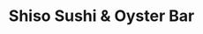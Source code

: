 ---
layout: place
title: "Shiso Sushi & Oyster Bar"
permalink: /colorado/edgewater/shiso-sushi-oyster-bar.html
stateAbbr: CO
stateName: Colorado
cityName: Edgewater
place_id: ChIJyUDlkWqHa4cRDehR-ZeNuQ4
photos:
  - name: >-
      places/ChIJyUDlkWqHa4cRDehR-ZeNuQ4/photos/AeeoHcKhIoQ1vOkleMTkwMIWcqKqqk23UaJvdbS_vebn_7x9fWboq2xMTMzBX7lXdrL089vepKXanSgPlVwkuY7KGPliBfXOfcdguD5YV14WKe4hSES0cuRfnGCZKp6mtjz8mUWotMeHMRPXoJSrkhK3JAGde2GlgOH06yfr_r_rdq2RRFyiwEiDALbsOv_AIKMAtrwbXIQ0ttTTGK69ylfRkzUFFbZEQh1jLBvpvXrPsKtP-X0idSs0mrRFJAXe8BH3uK4-mYMtoCd_KhT2koU_HmJQyXDPWO7P8O9wrCK7SP0n3r7MQ9bdSCvcpdQ-83g8LmXH8zW5h6947TsNn0jozFLg-riRkhLyrUNHUt6y4Akxzq4_YZF6o0Hc4e85uJ_FVc1jhaBSg7iaKwwEvi5oT5bDZhhlbWgOCUGsbDd9RJDPmQ
    widthPx: 4800
    heightPx: 2700
    authorAttributions:
      - displayName: Myles McKaig
        uri: https://maps.google.com/maps/contrib/113733808302413381155
        photoUri: >-
          https://lh3.googleusercontent.com/a/ACg8ocL8OxGoKBf__Iga7iUVc0f9dSn6dAu1bZEaxNnSPe9CzXhCf7fW=s100-p-k-no-mo
    flagContentUri: >-
      https://www.google.com/local/imagery/report/?cb_client=maps_api_places.places_api&image_key=!1e10!2sCIHM0ogKEICAgIDE96iNFw&hl=en-US
    googleMapsUri: >-
      https://www.google.com/maps/place//data=!3m4!1e2!3m2!1sCIHM0ogKEICAgIDE96iNFw!2e10!4m2!3m1!1s0x876b876a91e540c9:0xeb98d97f951e80d
  - name: >-
      places/ChIJyUDlkWqHa4cRDehR-ZeNuQ4/photos/AeeoHcKhC-mDLkJQG5y4n8fP6huLciCankxTOm2erq9iCqqRXZ46sNZhw965ogw4gtLEijITqNqEgo9fBMUGAW--jfsSBGjvRRGaLxV7cIQwBmseHhPCy3GlcadoLKTT-y5U2OWrOPlkRctnhs57YvGSQtCJD6M2_LEukpZ_OCr98AxxGbRp0ZwNuS4plEPdMejsqCW3qaM0kaL5YZ1ktwXJSWRWb-YR38LpYS5Z46u_c1m6dBmjCvOfhIwmk4Yc1DPrnht9PKUo3v58HJBigbmUmc94wRJCcEEdFFaEiJriN8IlCTWQID0ElehQV-OaT4YAi-yNcu2ZE47i7o0yX8b5LshMOw4ixRW-nUO9GJU8oVTGij9qrI2vi8F7iWVWIcf_N41-aMKyRU-SlDAwC5rRt6Boj5-KRnojQ_ohA5E4QL1m-g
    widthPx: 4800
    heightPx: 3600
    authorAttributions:
      - displayName: Coach Steve Toth
        uri: https://maps.google.com/maps/contrib/101857039304381966038
        photoUri: >-
          https://lh3.googleusercontent.com/a-/ALV-UjV6z9q0i9ZKXQyeqO7wOrX5yfqQzL8yj38gTzoRzgUsuCitHDoB=s100-p-k-no-mo
    flagContentUri: >-
      https://www.google.com/local/imagery/report/?cb_client=maps_api_places.places_api&image_key=!1e10!2sCIHM0ogKEICAgIDZn_ChAQ&hl=en-US
    googleMapsUri: >-
      https://www.google.com/maps/place//data=!3m4!1e2!3m2!1sCIHM0ogKEICAgIDZn_ChAQ!2e10!4m2!3m1!1s0x876b876a91e540c9:0xeb98d97f951e80d
  - name: >-
      places/ChIJyUDlkWqHa4cRDehR-ZeNuQ4/photos/AeeoHcKQhXQGE9U18uHazeMu7CMVkrr9ue1d9tsQ62jLjKUrlk_BAT6XTlzHFl3Wf2FXc7sPKnf9FTh0mxgxj_OYEc5P81GPUz9H9Sy9f64KR6B7hhhLM4p5q7_YmnWkv5sL6TLMscn9pSLjsG5h2QA2hsF7y1iz57FOr__i5hMIeHx15mCflTnprv-ZjNbI5341ah-qGoL2iGj-7AwlgW60zXOe3TXh3GZFpZRoGx1VSHg2f3Te9tfFJCVJtLq1st69_Ul_D_U6hzAyjQpqcC7U_mFOIQZvhgOqTcJWmyDRUSWrN7i3TYKvlLbHO7Z3tGXu48BVsCHyuPM3IZf5ZKp-McKCgR5SbBvUhXpGsEKVyq8XJK67zwUQ45nJUfx-PtEiQk27kQnZd-sLPCCkBhy-ruU4WRAlVYgJUlNQGY-ZWTcCiC2w
    widthPx: 4000
    heightPx: 3000
    authorAttributions:
      - displayName: Gabe Zamudio
        uri: https://maps.google.com/maps/contrib/108634233260970381117
        photoUri: >-
          https://lh3.googleusercontent.com/a-/ALV-UjUW1swT_QCcJjzHr7AQjFkOUmYPqi0ffu5I17o0Lxm6ThQegJRa=s100-p-k-no-mo
    flagContentUri: >-
      https://www.google.com/local/imagery/report/?cb_client=maps_api_places.places_api&image_key=!1e10!2sCIHM0ogKEICAgMDwkKOv1gE&hl=en-US
    googleMapsUri: >-
      https://www.google.com/maps/place//data=!3m4!1e2!3m2!1sCIHM0ogKEICAgMDwkKOv1gE!2e10!4m2!3m1!1s0x876b876a91e540c9:0xeb98d97f951e80d
  - name: >-
      places/ChIJyUDlkWqHa4cRDehR-ZeNuQ4/photos/AeeoHcKRWqw1ckFCbDMNosVE7YKTtGdWvAOQ5ehyI1YcxYdp6Opk8Itqch6p_hVg39OjycK-IqKY7nAF-EpieFTvWsDGxDDuJeas8NYsC5wLHhxBCfGq2bV_l5wDdI8rU6cmGKF-6P5EJ5qBjTT4MLLXgdn3gocqDKf-jl_YqK6TFlrS8Az9miwb2nP0PPp4XD7QF-tqWtpKI65Re5Kd-700BnbtiwCLJ3uLnZMWTztc3cUfgqPlHOsfjq1rZWZTWABilSAW8Ik5aNVCn-LhamzkeJi7Biq5I_7uYyTMFfsAHu4udp7OTkaXPkfqAgpU7GVVuCAehX3DGU60NlohfV1pkzxilM4NkuSrByxRuTiSVHmLwwrSeDe-DESk-KQ0jETyqPbfbgBGC0FuQ-gXzULsUTOn1nHB67k9TqImkc-dZkHr8RM
    widthPx: 3000
    heightPx: 4000
    authorAttributions:
      - displayName: Charles Herrera
        uri: https://maps.google.com/maps/contrib/100558805486969454208
        photoUri: >-
          https://lh3.googleusercontent.com/a-/ALV-UjXP_CweI_yg5q83J6L7diGFmHmqfELAgvzW1aZ1pSbwQG5TNeFYDQ=s100-p-k-no-mo
    flagContentUri: >-
      https://www.google.com/local/imagery/report/?cb_client=maps_api_places.places_api&image_key=!1e10!2sCIHM0ogKEICAgIDWuvfcvgE&hl=en-US
    googleMapsUri: >-
      https://www.google.com/maps/place//data=!3m4!1e2!3m2!1sCIHM0ogKEICAgIDWuvfcvgE!2e10!4m2!3m1!1s0x876b876a91e540c9:0xeb98d97f951e80d
  - name: >-
      places/ChIJyUDlkWqHa4cRDehR-ZeNuQ4/photos/AeeoHcJzBkpqc8TozPahlUnWkirhCvWQZdxwdoayhaoHTA6jPmYnZMaUKxt-607i28EsenS2NX7l4vMa6m7ev5cHFq89ukcyfE4oAsqVGEj9S_RdFWdlIn8gdF8pnwEeqr4AjXaS6i0qTTQt9SGSIFgb6X-OcKo_UFQX2qzp2TfWydVS-mQqbYBiwS8CuA80wGbCJDqh3ghdard30rMuiZy0F211oHR6YO6pdHR_i-TT97vtAhe0ffSo03lW5emNRsKyGYN23ZeuxR2MWMKLvIQkoFrffvLXQQhV0vt9fPgah3ngE85HSyCOy7z0uNXxkeE26c_wnPqvaSmACkHT8InGXBo7qYOmGVnjmO4QnSMaOtkYe3JoFbJutpmtDHSx7EsOHXajdFvstc-oMSJRXxc-OWtLGdkNPyCfTOcfd1Y9AOTrlw
    widthPx: 4618
    heightPx: 3464
    authorAttributions:
      - displayName: Jerry Munoz
        uri: https://maps.google.com/maps/contrib/110178379757224120699
        photoUri: >-
          https://lh3.googleusercontent.com/a-/ALV-UjVZFNW84AoDcECrhisD4PGkW7-xtFvCLSDsfOxvxoXMmXOJT-Q=s100-p-k-no-mo
    flagContentUri: >-
      https://www.google.com/local/imagery/report/?cb_client=maps_api_places.places_api&image_key=!1e10!2sCIHM0ogKEICAgID2lvG8EQ&hl=en-US
    googleMapsUri: >-
      https://www.google.com/maps/place//data=!3m4!1e2!3m2!1sCIHM0ogKEICAgID2lvG8EQ!2e10!4m2!3m1!1s0x876b876a91e540c9:0xeb98d97f951e80d
  - name: >-
      places/ChIJyUDlkWqHa4cRDehR-ZeNuQ4/photos/AeeoHcL5V7egBBgiWWAF8zfgorqp837HaUJU7A_v5YUqWRk-A7kCut1s8tb_KtZrQ9vP0X10u-qSdSDzj176D5-jzSjP1I7OLkRzaTNPsZqk2iByF35mAIhArQMRLyNoopfeG4Tagr8w3UHvOwNPkmSG80fOfgqGu0-BKwsQr3pCPsWJIh2HHAn_XhwFW32b-pr4JScJaxI8_N0iHTmXLDw1LE4Wd_Z-WOPP5YCp2b8cE1IhZpAoiShyRZV8n9O45N3U3w_crpWYOSGPPjkGWUnHpl16UgBX7pdONW-XndbQABlyejbsP5SFvnUii715sjT2RQsyQpc-P5jbIC5pOfxKeWnHrEdkWaENNLLRY9b5OMR6pYdbWaBYbl9ObI6YHqKmw5pw38Sg4YreVhIfaJK0kyrksYcyFuf1W3wZC_3zeqwZaAk
    widthPx: 4800
    heightPx: 3600
    authorAttributions:
      - displayName: Coach Steve Toth
        uri: https://maps.google.com/maps/contrib/101857039304381966038
        photoUri: >-
          https://lh3.googleusercontent.com/a-/ALV-UjV6z9q0i9ZKXQyeqO7wOrX5yfqQzL8yj38gTzoRzgUsuCitHDoB=s100-p-k-no-mo
    flagContentUri: >-
      https://www.google.com/local/imagery/report/?cb_client=maps_api_places.places_api&image_key=!1e10!2sCIHM0ogKEICAgIDZn_Ch_gE&hl=en-US
    googleMapsUri: >-
      https://www.google.com/maps/place//data=!3m4!1e2!3m2!1sCIHM0ogKEICAgIDZn_Ch_gE!2e10!4m2!3m1!1s0x876b876a91e540c9:0xeb98d97f951e80d
  - name: >-
      places/ChIJyUDlkWqHa4cRDehR-ZeNuQ4/photos/AeeoHcL58goUiIz9rXLvVDOup_7CKAKiWyM7HytH2B9-SEyjrwvJfc4ZtYqUlqB8Cd-Ca27znHvJ31_Rl5XJZ9GHCweGUk6OAi0YX-g-RstVYNiA9mwgtZ32vtMz5vTJbweJMP34TbXMGefVOi3tA2hmIaMd_kn8UQl1c4ZQDo7q0mw9056MOCGPhNrww9iOBiBpfIGpk-rPDP7RbmzVM5TRC_ZOPWRopPK67duBMVzURq7Iv6wzWBnkUqcKvSOsrMUpSt2FzoRYTQYzCJhQ6TQDCPx8Or4Am7DDGau18IMZb48L0uHPuMvP8idySNhOb1ieIkFxxrqgMGpP2lZj8Z4MyWUbgTfJniBpnRW3ch631ZPxPduaIVq_E0SC48MCRo6MRVOoI-n8QUUlqB04Cx9Jsjumwix_E8rhHIqHDqjRQjWIwPQ
    widthPx: 4032
    heightPx: 3024
    authorAttributions:
      - displayName: Farah H
        uri: https://maps.google.com/maps/contrib/112139822253004435249
        photoUri: >-
          https://lh3.googleusercontent.com/a-/ALV-UjXiO6S3c1pqiLERM24_LO0PdNvXn62VWB18QjkUU4Pr31KfYD_Q=s100-p-k-no-mo
    flagContentUri: >-
      https://www.google.com/local/imagery/report/?cb_client=maps_api_places.places_api&image_key=!1e10!2sCIHM0ogKEICAgID43uG7wQE&hl=en-US
    googleMapsUri: >-
      https://www.google.com/maps/place//data=!3m4!1e2!3m2!1sCIHM0ogKEICAgID43uG7wQE!2e10!4m2!3m1!1s0x876b876a91e540c9:0xeb98d97f951e80d
  - name: >-
      places/ChIJyUDlkWqHa4cRDehR-ZeNuQ4/photos/AeeoHcIMD0YaOZ5B3zWHaY53ke-ks2DMFkZ89T5_vn9zSHsd78Zz9pdtzKxr2fbACPZgGxwAoAP7OlqoFFJT57KZQOarYAF68woJKBNYzkwCFpZYz7qcSpQYeIZuNpPiYtUITZlKgTxIL-eEPISyWO-lJ8On8vE1LKKi7vTCz1dMUokztZ-dR4EdYdedDq-6WNMk0sB5XQG0KqayiL8yzupOHdGqSVSRGX6xvwi_XmqPjpaK5CA6qAh5IE-olVw3FDA-K4PDdns-VMJTOnyRFQ6yf-HtXyKgVPwv2mjmis8BCL9nlZkD-Lttpf4RFribvDQJH0CQweLk8KvQbWYacKfD7PVRj-DO4hiOiGe49GXwjjcgDyHjwrclO22Qgk4wlJ001r8iNIBFkm49fCaTxGepZXmB4McY7tB7j_vf9ZjfX8PWs7c
    widthPx: 3000
    heightPx: 4000
    authorAttributions:
      - displayName: Rob Kimmel
        uri: https://maps.google.com/maps/contrib/113555778777091741871
        photoUri: >-
          https://lh3.googleusercontent.com/a-/ALV-UjXZ4UR-PlJGRWJ5dyepj1FFL94jwwPIH0dhTbEMMWp0MXQZlUV-Jg=s100-p-k-no-mo
    flagContentUri: >-
      https://www.google.com/local/imagery/report/?cb_client=maps_api_places.places_api&image_key=!1e10!2sCIHM0ogKEICAgIDLr8nY-QE&hl=en-US
    googleMapsUri: >-
      https://www.google.com/maps/place//data=!3m4!1e2!3m2!1sCIHM0ogKEICAgIDLr8nY-QE!2e10!4m2!3m1!1s0x876b876a91e540c9:0xeb98d97f951e80d
  - name: >-
      places/ChIJyUDlkWqHa4cRDehR-ZeNuQ4/photos/AeeoHcKtmoIvicHX4Kjipwkcq-PdrG9pqJH2TaLpEHBxKqBOjaNKU0Fgm4hu0heGc0rFn3wd1TIXV-7N4fUUFYOYMryON_Z17AXaVpZhfNc-Thm7hbf_KTRlk4xlpWuzpdC1vqDxrH949R63K9Zl84AnmTDusyM8MQFADOdMvYclrvbbDMeVL2YP9teUwGFzHdaa40lc6jHOqfehYVB_JTimvhX_B2CHncwHNMoS0CBvqzXwYR89QKsDGtMMoIBRK1z9JAta77kyjalP5eCqOuHUq2lE-_GRuwm_YJoQsbDQYzJsDXMZ9UUy_WT6xk5MP379VrcfPbhXKGvmdi4mMdjiD1Kwrujye5C9MJz83IwfaztVm3V3XqcF7w7C8Wlp7GIN44tzf4e1WwFfHUc0ZF1WXVPVe7FurVvmu05q1D4MfZQZTQ
    widthPx: 3024
    heightPx: 4032
    authorAttributions:
      - displayName: María José Pinilla Sarmiento
        uri: https://maps.google.com/maps/contrib/107680488381253289389
        photoUri: >-
          https://lh3.googleusercontent.com/a-/ALV-UjXQdDGUiPscqD7KsqA5-feQZCJwL3yRZTgkifvESOQ_9zjvfq75sw=s100-p-k-no-mo
    flagContentUri: >-
      https://www.google.com/local/imagery/report/?cb_client=maps_api_places.places_api&image_key=!1e10!2sCIHM0ogKEICAgIDr7O2SLA&hl=en-US
    googleMapsUri: >-
      https://www.google.com/maps/place//data=!3m4!1e2!3m2!1sCIHM0ogKEICAgIDr7O2SLA!2e10!4m2!3m1!1s0x876b876a91e540c9:0xeb98d97f951e80d
  - name: >-
      places/ChIJyUDlkWqHa4cRDehR-ZeNuQ4/photos/AeeoHcLRJnz0sA3wjQigzZljaRrmdr3syN2n2W7lR74kaLFaP5m_3fDrYcVzCJxMyp29qCQUbhD6JshBxZaMQU81BLq50hwPaINWBbbdKgMdLyeuCoQ6uaDG71FfXcMEYJndrOW2KT4GWNPqoQFPJQLnlRHurcZ93BC5vO3SQMiRW3GtNQJ3OoyrWQlII2ZrNP2SrEC8qUJjSDtx43J7waPOU6oVXMAHw8jEKElQ3wjAiJoqJxRr9gi4ETRrSfVm0t0XUdOjP1uvY7JJoXSRZipBXqVZzSZIuddICS9xTb8P_ulwT2ToZ_lLdRN28zxefnuCbPmnea__B-035GxJZpHLbxAeBUXx64jxvXeZa9JofI3s7CSiaJyN6KRlJq5q2T0oKZVfUCOzBddenCbpfbb1wloqCt_lHJTk5lB8T_-H9Q8
    widthPx: 3024
    heightPx: 4032
    authorAttributions:
      - displayName: Christina Dumas
        uri: https://maps.google.com/maps/contrib/100044732429648733856
        photoUri: >-
          https://lh3.googleusercontent.com/a-/ALV-UjWHz7n4oC43fBiZfgQ18pVdFZy6frYtHm7mWOJQ44ASecZlzQ=s100-p-k-no-mo
    flagContentUri: >-
      https://www.google.com/local/imagery/report/?cb_client=maps_api_places.places_api&image_key=!1e10!2sCIHM0ogKEICAgIC2-oWAOQ&hl=en-US
    googleMapsUri: >-
      https://www.google.com/maps/place//data=!3m4!1e2!3m2!1sCIHM0ogKEICAgIC2-oWAOQ!2e10!4m2!3m1!1s0x876b876a91e540c9:0xeb98d97f951e80d
address: 2255 Sheridan Boulevard, Edgewater, CO 80214, USA
street: 2255 Sheridan Boulevard
city: Edgewater
state: CO
zip: '80214'
country: USA
neighborhood: null
latitude: '39.750523'
longitude: '-105.053638'
accessibility_options:
  wheelchairAccessibleParking: true
  wheelchairAccessibleEntrance: true
  wheelchairAccessibleRestroom: true
  wheelchairAccessibleSeating: true
business_status: OPERATIONAL
name: Shiso Sushi & Oyster Bar
google_maps_links:
  directionsUri: >-
    https://www.google.com/maps/dir//''/data=!4m7!4m6!1m1!4e2!1m2!1m1!1s0x876b876a91e540c9:0xeb98d97f951e80d!3e0
  placeUri: https://maps.google.com/?cid=1061034871084935181
  writeAReviewUri: >-
    https://www.google.com/maps/place//data=!4m3!3m2!1s0x876b876a91e540c9:0xeb98d97f951e80d!12e1
  reviewsUri: >-
    https://www.google.com/maps/place//data=!4m4!3m3!1s0x876b876a91e540c9:0xeb98d97f951e80d!9m1!1b1
  photosUri: >-
    https://www.google.com/maps/place//data=!4m3!3m2!1s0x876b876a91e540c9:0xeb98d97f951e80d!10e5
primary_type: Sushi Restaurant
opening_hours:
  regular: null
  current: null
secondary_opening_hours:
  regular:
    weekdayDescriptions: null
    type: null
  current:
    weekdayDescriptions: null
    type: null
phone: (303) 462-0873
price_level: PRICE_LEVEL_MODERATE
price_range: $20 &ndash; $30
rating: '4.5'
rating_count: 783
website: https://shisosushioysterbarco.com/
description: null
reviews: null
parking_options: null
payment_options: null
allow_dogs: null
curbside_pickup: null
delivery: null
dine_in: null
good_for_children: null
good_for_groups: null
good_for_sports: null
live_music: null
menu_for_children: null
outdoor_seating: null
reservable: null
restroom: null
serves_beer: null
serves_breakfast: null
serves_brunch: null
serves_cocktails: null
serves_coffee: null
serves_dinner: null
serves_dessert: null
serves_lunch: null
serves_vegetarian_food: null
serves_wine: null
takeout: null

---